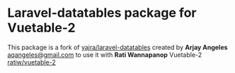 # Laravel-datatables package for Vuetable-2

This package is a fork of [yajra/laravel-datatables](https://github.com/yajra/laravel-datatables) created by **Arjay Angeles** <aqangeles@gmail.com> to use it with **Rati Wannapanop** Vuetable-2 [ratiw/vuetable-2](https://github.com/ratiw/vuetable-2)

